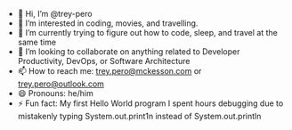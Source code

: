 - 👋 Hi, I’m @trey-pero
- 👀 I’m interested in coding, movies, and travelling.
- 🌱 I’m currently trying to figure out how to code, sleep, and travel at the same time
- 💞️ I’m looking to collaborate on anything related to Developer Productivity, DevOps, or Software Architecture
- 📫 How to reach me: trey.pero@mckesson.com or trey.pero@outlook.com
- 😄 Pronouns: he/him
- ⚡ Fun fact: My first Hello World program I spent hours debugging due to mistakenly typing System.out.print1n instead of System.out.println 

<!---
trey-pero/trey-pero is a ✨ special ✨ repository because its `README.md` (this file) appears on your GitHub profile.
You can click the Preview link to take a look at your changes.
--->
